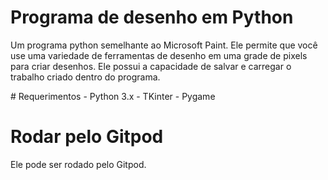 # Programa de desenho em Python
Um programa python semelhante ao Microsoft Paint. Ele permite que você use uma variedade de ferramentas de desenho em uma grade de pixels para criar desenhos. Ele possui a capacidade de salvar e carregar o trabalho criado dentro do programa.
<p><src img="https://github.com/DarlanNoetzold/Programa-de-desenho-em-Python/blob/master/paint01.jpg" /></p>
# Requerimentos
- Python 3.x
- TKinter
- Pygame

# Rodar pelo Gitpod
Ele pode ser rodado pelo Gitpod.

